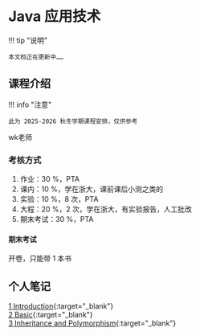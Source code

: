 # Java 应用技术

!!! tip "说明"

    本文档正在更新中……

## 课程介绍

!!! info "注意"

    此为 2025-2026 秋冬学期课程安排，仅供参考

wk老师

### 考核方式

1. 作业：30 %，PTA
2. 课内：10 %，学在浙大，课前课后小测之类的
3. 实验：10 %，8 次，PTA
4. 大程：20 %，2 次，学在浙大，有实验报告，人工批改
5. 期末考试：30 %，PTA

#### 期末考试

开卷，只能带 1 本书

## 个人笔记

[1 Introduction](./ch1.md){:target="_blank"}<br/>
[2 Basic](./ch2.md){:target="_blank"}<br/>
[3 Inheritance and Polymorphism](./ch3.md){:target="_blank"}